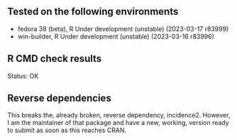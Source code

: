 ## Tested on the following environments
* fedora 38 (beta), R Under development (unstable) (2023-03-17 r83999)
* win-builder, R Under development (unstable) (2023-03-16 r83996)

## R CMD check results
Status: OK

## Reverse dependencies
This breaks the, already broken, reverse dependency, incidence2. However, I am the maintainer of that package and have a new, working, version ready to submit as soon as this reaches CRAN.
